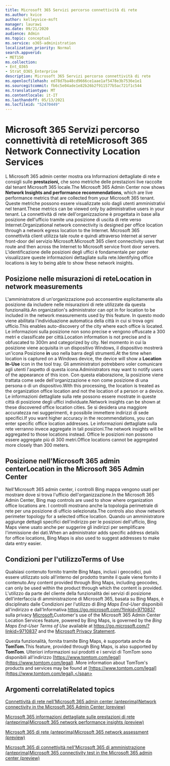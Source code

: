 ```yaml
---
title: Microsoft 365 Servizi percorso connettività di rete
ms.author: kvice
author: kelleyvice-msft
manager: laurawi
ms.date: 09/21/2020
audience: Admin
ms.topic: conceptual
ms.service: o365-administration
localization_priority: Normal
search.appverid:
- MET150
ms.collection:
- Ent_O365
- Strat_O365_Enterprise
description: Microsoft 365 Servizi percorso connettività di rete
ms.openlocfilehash: ed78d7ba48cd9666ce1aae1af5478e3b7536e1e1
ms.sourcegitcommit: fb6c5e04ade1e82b26b2f911577b5ac721f1c544
ms.translationtype: MT
ms.contentlocale: it-IT
ms.lasthandoff: 05/13/2021
ms.locfileid: "52470449"
---
```

# <a name="microsoft-365-network-connectivity-location-services"></a><span data-ttu-id="589ab-103">Microsoft 365 Servizi percorso connettività di rete</span><span class="sxs-lookup"><span data-stu-id="589ab-103">Microsoft 365 Network Connectivity Location Services</span></span>

<span data-ttu-id="589ab-104">L Microsoft 365 admin center mostra ora Informazioni dettagliate di rete e consigli sulle **prestazioni,** che sono metriche delle prestazioni live raccolte dal tenant Microsoft 365 locale.</span><span class="sxs-lookup"><span data-stu-id="589ab-104">The Microsoft 365 Admin Center now shows **Network Insights and performance recommendations**, which are live performance metrics that are collected from your Microsoft 365 tenant.</span></span> <span data-ttu-id="589ab-105">Queste metriche possono essere visualizzate solo dagli utenti amministrativi nel tenant.</span><span class="sxs-lookup"><span data-stu-id="589ab-105">These metrics can be viewed only by administrative users in your tenant.</span></span> <span data-ttu-id="589ab-106">La connettività di rete dell'organizzazione è progettata in base alla posizione dell'ufficio tramite una posizione di uscita di rete verso Internet.</span><span class="sxs-lookup"><span data-stu-id="589ab-106">Organizational network connectivity is designed per office location through a network egress location to the Internet.</span></span> <span data-ttu-id="589ab-107">Microsoft 365 connettività client utilizza tale route e quindi attraverso Internet ai server front-door del servizio Microsoft.</span><span class="sxs-lookup"><span data-stu-id="589ab-107">Microsoft 365 client connectivity uses that route and then across the Internet to Microsoft service front door servers.</span></span> <span data-ttu-id="589ab-108">L'identificazione delle posizioni degli uffici è fondamentale per poter visualizzare queste informazioni dettagliate sulla rete.</span><span class="sxs-lookup"><span data-stu-id="589ab-108">Identifying office locations is key to being able to show these network insights.</span></span>

## <a name="location-in-network-measurements"></a><span data-ttu-id="589ab-109">Posizione nelle misurazioni di rete</span><span class="sxs-lookup"><span data-stu-id="589ab-109">Location in network measurements</span></span>

<span data-ttu-id="589ab-110">L'amministratore di un'organizzazione può acconsentire esplicitamente alla posizione da includere nelle misurazioni di rete utilizzate da questa funzionalità.</span><span class="sxs-lookup"><span data-stu-id="589ab-110">An organization's administrator can opt in for location to be included in the network measurements used by this feature.</span></span> <span data-ttu-id="589ab-111">In questo modo viene abilitata l'individuazione automatica della città in cui si trova ogni ufficio.</span><span class="sxs-lookup"><span data-stu-id="589ab-111">This enables auto-discovery of the city where each office is located.</span></span> <span data-ttu-id="589ab-112">Le informazioni sulla posizione non sono precise e vengono offuscate a 300 metri e classificate per città.</span><span class="sxs-lookup"><span data-stu-id="589ab-112">Location information is not precise and is obfuscated to 300m and categorized by city.</span></span> <span data-ttu-id="589ab-113">Nel momento in cui la posizione viene acquisita in un dispositivo Windows, il dispositivo mostrerà un'icona Posizione **in** uso nella barra degli strumenti.</span><span class="sxs-lookup"><span data-stu-id="589ab-113">At the time when location is captured on a Windows device, the device will show a **Location In-Use** icon in the tool tray.</span></span> <span data-ttu-id="589ab-114">Gli amministratori potrebbero voler comunicare agli utenti l'aspetto di questa icona.</span><span class="sxs-lookup"><span data-stu-id="589ab-114">Administrators may want to notify users of the appearance of this icon.</span></span> <span data-ttu-id="589ab-115">Con questa elaborazione, la posizione viene trattata come sede dell'organizzazione e non come posizione di una persona o di un dispositivo.</span><span class="sxs-lookup"><span data-stu-id="589ab-115">With this processing, the location is treated as the organization office location and not the location of a person or a device.</span></span> <span data-ttu-id="589ab-116">Le informazioni dettagliate sulla rete possono essere mostrate in queste città di posizione degli uffici individuate.</span><span class="sxs-lookup"><span data-stu-id="589ab-116">Network insights can be shown at these discovered office location cities.</span></span> <span data-ttu-id="589ab-117">Se si desidera una maggiore accuratezza nei suggerimenti, è possibile immettere indirizzi di sede specifici.</span><span class="sxs-lookup"><span data-stu-id="589ab-117">If you want higher accuracy in the recommendations, you can enter specific office location addresses.</span></span> <span data-ttu-id="589ab-118">Le informazioni dettagliate sulla rete verranno invece aggregate in tali posizioni.</span><span class="sxs-lookup"><span data-stu-id="589ab-118">The network insights will be aggregated to those locations instead.</span></span> <span data-ttu-id="589ab-119">Office le posizioni non possono essere aggregate più di 300 metri.</span><span class="sxs-lookup"><span data-stu-id="589ab-119">Office locations cannot be aggregated more closely than 300 meters.</span></span>

## <a name="location-in-the-microsoft-365-admin-center"></a><span data-ttu-id="589ab-120">Posizione nell'Microsoft 365 admin center</span><span class="sxs-lookup"><span data-stu-id="589ab-120">Location in the Microsoft 365 Admin Center</span></span>

<span data-ttu-id="589ab-121">Nell'Microsoft 365 admin center, i controlli Bing mappa vengono usati per mostrare dove si trova l'ufficio dell'organizzazione.</span><span class="sxs-lookup"><span data-stu-id="589ab-121">In the Microsoft 365 Admin Center, Bing map controls are used to show where organization office locations are.</span></span> <span data-ttu-id="589ab-122">I controlli mostrano anche la topologia perimetrale di rete per una posizione di ufficio selezionata.</span><span class="sxs-lookup"><span data-stu-id="589ab-122">The controls also show network perimeter topology for a selected office location.</span></span> <span data-ttu-id="589ab-123">Quando un amministratore aggiunge dettagli specifici dell'indirizzo per le posizioni dell'ufficio, Bing Maps viene usato anche per suggerire gli indirizzi per semplificare l'immissione dei dati.</span><span class="sxs-lookup"><span data-stu-id="589ab-123">When an administrator adds specific address details for office locations, Bing Maps is also used to suggest addresses to make data entry easier.</span></span>

## <a name="terms-of-use"></a><span data-ttu-id="589ab-124">Condizioni per l'utilizzo</span><span class="sxs-lookup"><span data-stu-id="589ab-124">Terms of Use</span></span>

<span data-ttu-id="589ab-125">Qualsiasi contenuto fornito tramite Bing Maps, inclusi i geocodici, può essere utilizzato solo all'interno del prodotto tramite il quale viene fornito il contenuto.</span><span class="sxs-lookup"><span data-stu-id="589ab-125">Any content provided through Bing Maps, including geocodes, can only be used within the product through which the content is provided.</span></span> <span data-ttu-id="589ab-126">L'utilizzo da parte del cliente della funzionalità dei servizi di posizione dell'interfaccia di amministrazione di Microsoft 365, basata su Bing Maps, è disciplinato dalle Condizioni per l'utilizzo di _Bing Maps End-User_ disponibili all'indirizzo e dall'Informativa <https://go.microsoft.com/?linkid=9710837> sulla privacy [Microsoft.](https://go.microsoft.com/fwlink/?LinkID=248686)</span><span class="sxs-lookup"><span data-stu-id="589ab-126">Customer's use of the Microsoft 365 Admin Center Location Services feature, powered by Bing Maps, is governed by the _Bing Maps End-User Terms of Use_ available at <https://go.microsoft.com/?linkid=9710837> and the [Microsoft Privacy Statement](https://go.microsoft.com/fwlink/?LinkID=248686).</span></span>

<span data-ttu-id="589ab-127">Questa funzionalità, fornita tramite Bing Maps, è supportata anche da **TomTom.**</span><span class="sxs-lookup"><span data-stu-id="589ab-127">This feature, provided through Bing Maps, is also supported by **TomTom**.</span></span> <span data-ttu-id="589ab-128">Ulteriori informazioni sui prodotti e i servizi di TomTom sono disponibili all'indirizzo [https://www.tomtom.com/legal](https://www.tomtom.com/legal) .</span><span class="sxs-lookup"><span data-stu-id="589ab-128">More information about TomTom's products and services may be found at [https://www.tomtom.com/legal](https://www.tomtom.com/legal).</span></span>

## <a name="related-topics"></a><span data-ttu-id="589ab-129">Argomenti correlati</span><span class="sxs-lookup"><span data-stu-id="589ab-129">Related topics</span></span>

[<span data-ttu-id="589ab-130">Connettività di rete nell'Microsoft 365 admin center (anteprima)</span><span class="sxs-lookup"><span data-stu-id="589ab-130">Network connectivity in the Microsoft 365 Admin Center (preview)</span></span>](office-365-network-mac-perf-overview.md)

[<span data-ttu-id="589ab-131">Microsoft 365 informazioni dettagliate sulle prestazioni di rete (anteprima)</span><span class="sxs-lookup"><span data-stu-id="589ab-131">Microsoft 365 network performance insights (preview)</span></span>](office-365-network-mac-perf-insights.md)

[<span data-ttu-id="589ab-132">Microsoft 365 di rete (anteprima)</span><span class="sxs-lookup"><span data-stu-id="589ab-132">Microsoft 365 network assessment (preview)</span></span>](office-365-network-mac-perf-score.md)

[<span data-ttu-id="589ab-133">Microsoft 365 di connettività nell'Microsoft 365 di amministrazione (anteprima)</span><span class="sxs-lookup"><span data-stu-id="589ab-133">Microsoft 365 connectivity test in the Microsoft 365 admin center (preview)</span></span>](office-365-network-mac-perf-onboarding-tool.md)
